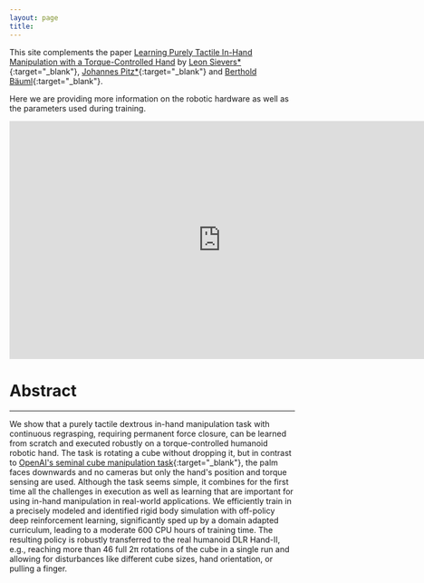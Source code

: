 ```yaml
---
layout: page
title: 
---
```


This site complements the paper [Learning Purely Tactile In-Hand Manipulation with a Torque-Controlled Hand](https://arxiv.org/abs/2204.03698) by
[Leon Sievers\*](https://www.linkedin.com/in/leon-sievers/){:target="_blank"}, [Johannes Pitz\*](https://www.linkedin.com/in/johannes-pitz/){:target="_blank"} and [Berthold Bäuml](https://scholar.google.com/citations?hl=en&user=fjvpDsEAAAAJ){:target="_blank"}.

Here we are providing more information on the robotic hardware as well as the parameters used during training.

<p align="center">
<iframe width="746" height="420" src="https://www.youtube.com/embed/ilDlO94lm1g" title="YouTube video player" frameborder="0" allow="accelerometer; autoplay; clipboard-write; encrypted-media; gyroscope; picture-in-picture" allowfullscreen></iframe>
</p>

[comment]: ![Justin](/assets/imgs/index/cube_justin_new.jpg)

# Abstract
---
We show that a purely tactile dextrous in-hand manipulation task with continuous regrasping, requiring permanent force closure, can be learned from scratch and executed robustly on a torque-controlled humanoid robotic hand. The task is rotating a cube without dropping it, but in contrast to [OpenAI's seminal cube manipulation task](https://openai.com/blog/learning-dexterity/){:target="_blank"}, the palm faces downwards and no cameras but only the hand's position and torque sensing are used. Although the task seems simple, it combines for the first time all the challenges in execution as well as learning that are important for using in-hand manipulation in real-world applications. We efficiently train in a precisely modeled and identified rigid body simulation with off-policy deep reinforcement learning, significantly sped up by a domain adapted curriculum, leading to a moderate 600 CPU hours of training time. The resulting policy is robustly transferred to the real humanoid DLR Hand-II, e.g., reaching more than 46 full 2π rotations of the cube in a single run and allowing for disturbances like different cube sizes, hand orientation, or pulling a finger.

